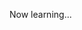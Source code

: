 Now learning...

<!---
joeterist/joeterist is a ✨ special ✨ repository because its `README.md` (this file) appears on your GitHub profile.
You can click the Preview link to take a look at your changes.
--->
